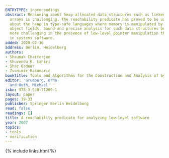 ```yaml
---
ENTRYTYPE: inproceedings
abstract: Reasoning about heap-allocated data structures such as linked lists and
  arrays is challenging. The reachability predicate has proved to be useful for reasoning
  about the heap in type-safe languages where memory is manipulated by dereferencing
  object fields. Sound and precise analysis for such data structures becomes significantly
  more challenging in the presence of low-level pointer manipulation that is prevalent
  in systems software.
added: 2020-02-16
address: Berlin, Heidelberg
authors:
- Shaunak Chatterjee
- Shuvendu K. Lahiri
- Shaz Qadeer
- Zvonimir Rakamarić
booktitle: Tools and Algorithms for the Construction and Analysis of Systems
editor: 'Grumberg, Orna
  and Huth, Michael'
isbn: 978-3-540-71209-1
layout: paper
pages: 19-33
publisher: Springer Berlin Heidelberg
read: false
readings: []
title: A reachability predicate for analyzing low-level software
year: 2007
topics:
- tools
- verification
---
```


{% include links.html %}
